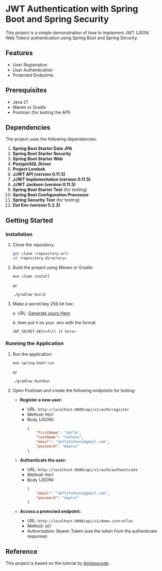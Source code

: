 # JWT Authentication with Spring Boot and Spring Security

This project is a simple demonstration of how to implement JWT (JSON Web Token) authentication using Spring Boot and Spring Security.

## Features

- User Registration
- User Authentication
- Protected Endpoints

## Prerequisites

- Java 21
- Maven or Gradle
- Postman (for testing the API)

## Dependencies

The project uses the following dependencies:

1. **Spring Boot Starter Data JPA**
2. **Spring Boot Starter Security**
3. **Spring Boot Starter Web**
4. **PostgreSQL Driver**
5. **Project Lombok**
6. **JJWT API (version 0.11.5)**
7. **JJWT Implementation (version 0.11.5)**
8. **JJWT Jackson (version 0.11.5)**
9. **Spring Boot Starter Test** (for testing)
10. **Spring Boot Configuration Processor**
11. **Spring Security Test** (for testing)
12. **Dot Env (version 5.2.2)**

## Getting Started

### Installation

1. Clone the repository:
    ```sh
    git clone <repository-url>
    cd <repository-directory>
    ```

2. Build the project using Maven or Gradle:
    ```sh
    mvn clean install
    ```
   or
    ```sh
    ./gradlew build
    ```
3. Make a secret key 256 bit hex:
   
   a. URL: [Generate yours Here](https://asecuritysite.com/encryption/plain)

   b. then put it on your .env with the format

   ```JWT_SECRET_KEY=<fill it here>```

### Running the Application

1. Run the application:
    ```sh
    mvn spring-boot:run
    ```
   or
    ```sh
    ./gradlew bootRun
    ```

2. Open Postman and create the following endpoints for testing:

    - **Register a new user:**
        - URL: `http://localhost:8080/api/v1/auth/register`
        - Method: `POST`
        - Body (JSON):
            ```json
            {
                "firstName": "daffa",
                "lastName": "fathoni",
                "email": "daffafathoni@gmail.com",
                "password": "daprut"
            }
            ```

    - **Authenticate the user:**
        - URL: `http://localhost:8080/api/v1/auth/authenticate`
        - Method: `POST`
        - Body (JSON):
            ```json
            {
                "email": "daffafathoni@gmail.com",
                "password": "daprut"
            }
            ```

    - **Access a protected endpoint:**
        - URL: `http://localhost:8080/api/v1/demo-controller`
        - Method: `GET`
        - Authorization: Bearer Token (use the token from the authenticate response)

## Reference

This project is based on the tutorial by [Amigoscode](https://youtu.be/KxqlJblhzfI?si=4WcmR5Zl8TsCNX4q).
